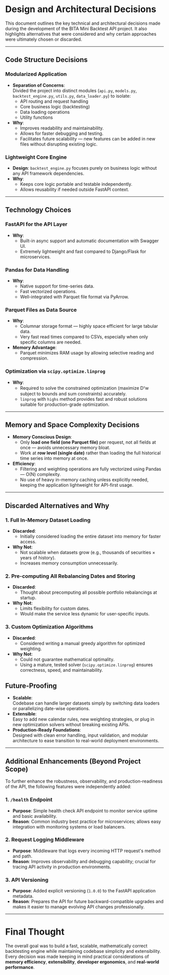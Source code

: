 # Design and Architectural Decisions

This document outlines the key technical and architectural decisions made during the development of the BITA Mini Backtest API project. It also highlights alternatives that were considered and why certain approaches were ultimately chosen or discarded.

---

## Code Structure Decisions

### Modularized Application

- **Separation of Concerns**:  
  Divided the project into distinct modules (`api.py`, `models.py`, `backtest_engine.py`, `utils.py`, `data_loader.py`) to isolate:
  - API routing and request handling
  - Core business logic (backtesting)
  - Data loading operations
  - Utility functions
- **Why**: 
  - Improves readability and maintainability.
  - Allows for faster debugging and testing.
  - Facilitates future scalability — new features can be added in new files without disrupting existing logic.

### Lightweight Core Engine

- **Design**: `backtest_engine.py` focuses purely on business logic without any API framework dependencies.
- **Why**:
  - Keeps core logic portable and testable independently.
  - Allows reusability if needed outside FastAPI context.

---

## Technology Choices

### FastAPI for the API Layer

- **Why**:
  - Built-in async support and automatic documentation with Swagger UI.
  - Extremely lightweight and fast compared to Django/Flask for microservices.

### Pandas for Data Handling

- **Why**:
  - Native support for time-series data.
  - Fast vectorized operations.
  - Well-integrated with Parquet file format via PyArrow.

### Parquet Files as Data Source

- **Why**:
  - Columnar storage format — highly space efficient for large tabular data.
  - Very fast read times compared to CSVs, especially when only specific columns are needed.
- **Memory Advantage**:
  - Parquet minimizes RAM usage by allowing selective reading and compression.

### Optimization via `scipy.optimize.linprog`

- **Why**:
  - Required to solve the constrained optimization (maximize Dᵀw subject to bounds and sum constraints) accurately.
  - `linprog` with `highs` method provides fast and robust solutions suitable for production-grade optimization.

---

## Memory and Space Complexity Decisions

- **Memory Conscious Design**:
  - Only **load one field (one Parquet file)** per request, not all fields at once — avoids unnecessary memory bloat.
  - Work at **row level (single date)** rather than loading the full historical time series into memory at once.
- **Efficiency**:
  - Filtering and weighting operations are fully vectorized using Pandas — O(N) complexity.
  - No use of heavy in-memory caching unless explicitly needed, keeping the application lightweight for API-first usage.

---

## Discarded Alternatives and Why

### 1. Full In-Memory Dataset Loading

- **Discarded**:
  - Initially considered loading the entire dataset into memory for faster access.
- **Why Not**:
  - Not scalable when datasets grow (e.g., thousands of securities × years of history).
  - Increases memory consumption unnecessarily.

### 2. Pre-computing All Rebalancing Dates and Storing

- **Discarded**:
  - Thought about precomputing all possible portfolio rebalancings at startup.
- **Why Not**:
  - Limits flexibility for custom dates.
  - Would make the service less dynamic for user-specific inputs.

### 3. Custom Optimization Algorithms

- **Discarded**:
  - Considered writing a manual greedy algorithm for optimized weighting.
- **Why Not**:
  - Could not guarantee mathematical optimality.
  - Using a mature, tested solver (`scipy.optimize.linprog`) ensures correctness, speed, and maintainability.

## Future-Proofing

- **Scalable**:  
  Codebase can handle larger datasets simply by switching data loaders or parallelizing date-wise operations.
- **Extensible**:  
  Easy to add new calendar rules, new weighting strategies, or plug in new optimization solvers without breaking existing APIs.
- **Production-Ready Foundations**:  
  Designed with clean error handling, input validation, and modular architecture to ease transition to real-world deployment environments.

---

## Additional Enhancements (Beyond Project Scope)

To further enhance the robustness, observability, and production-readiness of the API, the following features were independently added:

### 1. `/health` Endpoint

- **Purpose**: Simple health check API endpoint to monitor service uptime and basic availability.
- **Reason**: Common industry best practice for microservices; allows easy integration with monitoring systems or load balancers.

### 2. Request Logging Middleware

- **Purpose**: Middleware that logs every incoming HTTP request's method and path.
- **Reason**: Improves observability and debugging capability; crucial for tracing API activity in production environments.

### 3. API Versioning

- **Purpose**: Added explicit versioning (`1.0.0`) to the FastAPI application metadata.
- **Reason**: Prepares the API for future backward-compatible upgrades and makes it easier to manage evolving API changes professionally.

---

# Final Thought

The overall goal was to build a fast, scalable, mathematically correct backtesting engine while maintaining codebase simplicity and extensibility.  
Every decision was made keeping in mind practical considerations of **memory efficiency**, **extensibility**, **developer ergonomics**, and **real-world performance**.


